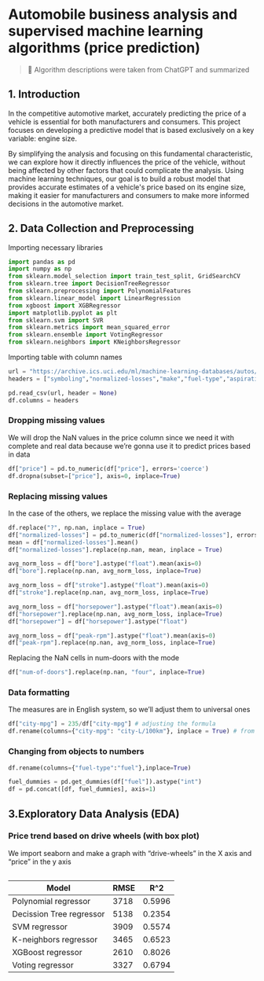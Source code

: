 # Automobile business analysis and supervised machine learning algorithms (price prediction)

> :loudspeaker: Algorithm descriptions were taken from ChatGPT and summarized

## 1. Introduction

In the competitive automotive market, accurately predicting the price of a vehicle is essential for both manufacturers and consumers. This project focuses on developing a predictive model that is based exclusively on a key variable: engine size.

By simplifying the analysis and focusing on this fundamental characteristic, we can explore how it directly influences the price of the vehicle, without being affected by other factors that could complicate the analysis. Using machine learning techniques, our goal is to build a robust model that provides accurate estimates of a vehicle's price based on its engine size, making it easier for manufacturers and consumers to make more informed decisions in the automotive market.

## 2. Data Collection and Preprocessing

Importing necessary libraries
```python
import pandas as pd
import numpy as np
from sklearn.model_selection import train_test_split, GridSearchCV
from sklearn.tree import DecisionTreeRegressor
from sklearn.preprocessing import PolynomialFeatures
from sklearn.linear_model import LinearRegression
from xgboost import XGBRegressor
import matplotlib.pyplot as plt
from sklearn.svm import SVR
from sklearn.metrics import mean_squared_error
from sklearn.ensemble import VotingRegressor
from sklearn.neighbors import KNeighborsRegressor
```
Importing table with column names
```python
url = "https://archive.ics.uci.edu/ml/machine-learning-databases/autos/imports-85.data"
headers = ["symboling","normalized-losses","make","fuel-type","aspiration","num-of-doors","body-style","drive-wheels","engine-location","wheel-base","length","width","height","curb-weight","engine-type","num-of-cylinders","engine-size","fuel-system","bore","stroke","compression-ratio","horsepower","peak-rpm","city-mpg","highway-mpg","price"]

pd.read_csv(url, header = None)
df.columns = headers
```
### Dropping missing values
We will drop the NaN values in the price column since we need it with complete and real data because we’re gonna use it to predict prices based in data
```python
df["price"] = pd.to_numeric(df["price"], errors='coerce')
df.dropna(subset=["price"], axis=0, inplace=True)
```
### Replacing missing values
In the case of the others, we replace the missing value with the average
```python
df.replace("?", np.nan, inplace = True)
df["normalized-losses"] = pd.to_numeric(df["normalized-losses"], errors='coerce')
mean = df["normalized-losses"].mean()
df["normalized-losses"].replace(np.nan, mean, inplace = True)

avg_norm_loss = df["bore"].astype("float").mean(axis=0)
df["bore"].replace(np.nan, avg_norm_loss, inplace=True)

avg_norm_loss = df["stroke"].astype("float").mean(axis=0)
df["stroke"].replace(np.nan, avg_norm_loss, inplace=True)

avg_norm_loss = df["horsepower"].astype("float").mean(axis=0)
df["horsepower"].replace(np.nan, avg_norm_loss, inplace=True)
df["horsepower"] = df["horsepower"].astype("float")

avg_norm_loss = df["peak-rpm"].astype("float").mean(axis=0)
df["peak-rpm"].replace(np.nan, avg_norm_loss, inplace=True)
```
Replacing the NaN cells in num-doors with the mode
```python
df["num-of-doors"].replace(np.nan, "four", inplace=True)
```
### Data formatting
The measures are in English system, so we’ll adjust them to universal ones
```python
df["city-mpg"] = 235/df["city-mpg"] # adjusting the formula
df.rename(columns={"city-mpg": "city-L/100km"}, inplace = True) # from "miles per galon" to "liter per 100km"
```
### Changing from objects to numbers
```python
df.rename(columns={"fuel-type":"fuel"},inplace=True)

fuel_dummies = pd.get_dummies(df["fuel"]).astype("int")
df = pd.concat([df, fuel_dummies], axis=1)
```
## 3.Exploratory Data Analysis (EDA)
### Price trend based on drive wheels (with box plot)
We import seaborn and make a graph with “drive-wheels” in the X axis and “price” in the y axis
<div style="width:100%;display:flex;justify-content:center">
    <table>
        <thead>
            <th>Model</th>
            <th>RMSE</th>
            <th>R^2</th>
        </thead>
        <tbody>
            <tr>
                <td>Polynomial regressor</td>
                <td>3718</td>
                <td>0.5996</td>
            </tr>
            <tr>
                <td>Decission Tree regressor</td>
                <td>5138</td>
                <td>0.2354</td>
            </tr>
            <tr>
                <td>SVM regressor</td>
                <td>3909</td>
                <td>0.5574</td>
            </tr>
            <tr>
                <td>K-neighbors regressor</td>
                <td>3465</td>
                <td>0.6523</td>
            </tr>
            <tr>
                <td>XGBoost regressor</td>
                <td>2610</td>
                <td>0.8026</td>
            </tr>
            <tr>
                <td>Voting regressor</td>
                <td>3327</td>
                <td>0.6794</td>
            </tr>
        </tbody>
    </table>
</div>